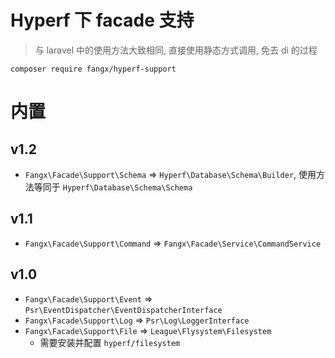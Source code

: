 # Hyperf 下 facade 支持

>  与 laravel 中的使用方法大致相同, 直接使用静态方式调用, 免去 di 的过程

```
composer require fangx/hyperf-support
```

# 内置

## v1.2
- `Fangx\Facade\Support\Schema` => `Hyperf\Database\Schema\Builder`, 使用方法等同于 `Hyperf\Database\Schema\Schema`

## v1.1
- `Fangx\Facade\Support\Command` => `Fangx\Facade\Service\CommandService`

## v1.0
- `Fangx\Facade\Support\Event` => `Psr\EventDispatcher\EventDispatcherInterface`
- `Fangx\Facade\Support\Log` => `Psr\Log\LoggerInterface`
- `Fangx\Facade\Support\File` => `League\Flysystem\Filesystem`
    - 需要安装并配置 `hyperf/filesystem`
